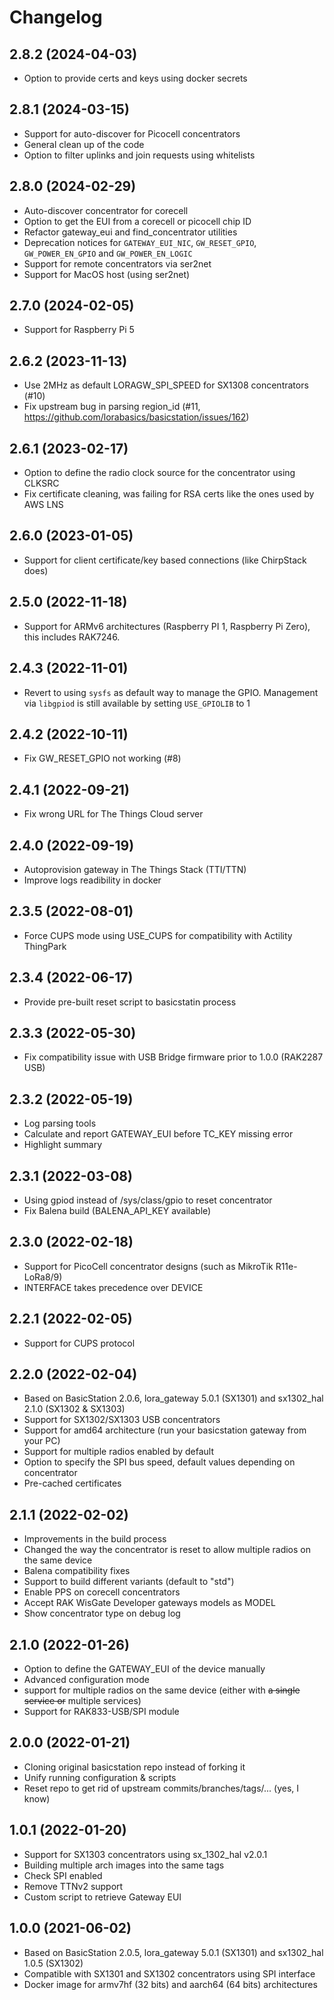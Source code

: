 # Changelog

## 2.8.2 (2024-04-03)

* Option to provide certs and keys using docker secrets

## 2.8.1 (2024-03-15)

* Support for auto-discover for Picocell concentrators
* General clean up of the code
* Option to filter uplinks and join requests using whitelists

## 2.8.0 (2024-02-29)

* Auto-discover concentrator for corecell
* Option to get the EUI from a corecell or picocell chip ID
* Refactor gateway_eui and find_concentrator utilities
* Deprecation notices for `GATEWAY_EUI_NIC`, `GW_RESET_GPIO`, `GW_POWER_EN_GPIO` and `GW_POWER_EN_LOGIC`
* Support for remote concentrators via ser2net
* Support for MacOS host (using ser2net)

## 2.7.0 (2024-02-05)

* Support for Raspberry Pi 5

## 2.6.2 (2023-11-13)

* Use 2MHz as default LORAGW_SPI_SPEED for SX1308 concentrators (#10)
* Fix upstream bug in parsing region_id (#11, https://github.com/lorabasics/basicstation/issues/162)

## 2.6.1 (2023-02-17)

* Option to define the radio clock source for the concentrator using CLKSRC
* Fix certificate cleaning, was failing for RSA certs like the ones used by AWS LNS

## 2.6.0 (2023-01-05)

* Support for client certificate/key based connections (like ChirpStack does)

## 2.5.0 (2022-11-18)

* Support for ARMv6 architectures (Raspberry PI 1, Raspberry Pi Zero), this includes RAK7246.

## 2.4.3 (2022-11-01)

* Revert to using `sysfs` as default way to manage the GPIO. Management via `libgpiod` is still available by setting `USE_GPIOLIB` to 1

## 2.4.2 (2022-10-11)

* Fix GW_RESET_GPIO not working (#8)

## 2.4.1 (2022-09-21)

* Fix wrong URL for The Things Cloud server

## 2.4.0 (2022-09-19)

* Autoprovision gateway in The Things Stack (TTI/TTN)
* Improve logs readibility in docker

## 2.3.5 (2022-08-01)

* Force CUPS mode using USE_CUPS for compatibility with Actility ThingPark

## 2.3.4 (2022-06-17)

* Provide pre-built reset script to basicstatin process

## 2.3.3 (2022-05-30)

* Fix compatibility issue with USB Bridge firmware prior to 1.0.0 (RAK2287 USB)

## 2.3.2 (2022-05-19)

* Log parsing tools
* Calculate and report GATEWAY_EUI before TC_KEY missing error
* Highlight summary

## 2.3.1 (2022-03-08)

* Using gpiod instead of /sys/class/gpio to reset concentrator
* Fix Balena build (BALENA_API_KEY available)

## 2.3.0 (2022-02-18)

* Support for PicoCell concentrator designs (such as MikroTik R11e-LoRa8/9)
* INTERFACE takes precedence over DEVICE

## 2.2.1 (2022-02-05)

* Support for CUPS protocol

## 2.2.0 (2022-02-04)

* Based on BasicStation 2.0.6, lora_gateway 5.0.1 (SX1301) and sx1302_hal 2.1.0 (SX1302 & SX1303)
* Support for SX1302/SX1303 USB concentrators
* Support for amd64 architecture (run your basicstation gateway from your PC)
* Support for multiple radios enabled by default
* Option to specify the SPI bus speed, default values depending on concentrator
* Pre-cached certificates

## 2.1.1 (2022-02-02)

* Improvements in the build process
* Changed the way the concentrator is reset to allow multiple radios on the same device
* Balena compatibility fixes
* Support to build different variants (default to "std")
* Enable PPS on corecell concentrators
* Accept RAK WisGate Developer gateways models as MODEL
* Show concentrator type on debug log

## 2.1.0 (2022-01-26)

 * Option to define the GATEWAY_EUI of the device manually
 * Advanced configuration mode
 * support for multiple radios on the same device (either with ~~a single service or~~ multiple services)
 * Support for RAK833-USB/SPI module
 
## 2.0.0 (2022-01-21)

 * Cloning original basicstation repo instead of forking it
 * Unify running configuration & scripts
 * Reset repo to get rid of upstream commits/branches/tags/... (yes, I know)

## 1.0.1 (2022-01-20)

 * Support for SX1303 concentrators using sx_1302_hal v2.0.1
 * Building multiple arch images into the same tags
 * Check SPI enabled
 * Remove TTNv2 support
 * Custom script to retrieve Gateway EUI

## 1.0.0 (2021-06-02)

* Based on BasicStation 2.0.5, lora_gateway 5.0.1 (SX1301) and sx1302_hal 1.0.5 (SX1302)
* Compatible with SX1301 and SX1302 concentrators using SPI interface
* Docker image for armv7hf (32 bits) and aarch64 (64 bits) architectures
